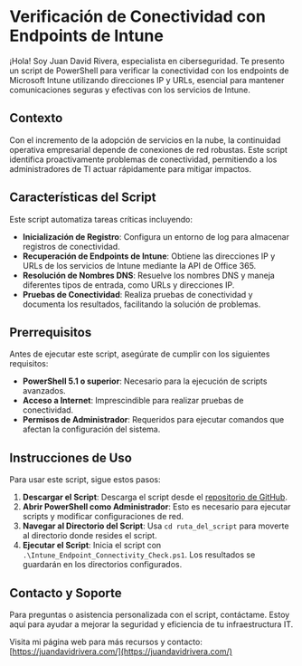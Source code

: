# Verificación de Conectividad con Endpoints de Intune

¡Hola! Soy Juan David Rivera, especialista en ciberseguridad. Te presento un script de PowerShell para verificar la conectividad con los endpoints de Microsoft Intune utilizando direcciones IP y URLs, esencial para mantener comunicaciones seguras y efectivas con los servicios de Intune.

## Contexto

Con el incremento de la adopción de servicios en la nube, la continuidad operativa empresarial depende de conexiones de red robustas. Este script identifica proactivamente problemas de conectividad, permitiendo a los administradores de TI actuar rápidamente para mitigar impactos.

## Características del Script

Este script automatiza tareas críticas incluyendo:

- **Inicialización de Registro**: Configura un entorno de log para almacenar registros de conectividad.
- **Recuperación de Endpoints de Intune**: Obtiene las direcciones IP y URLs de los servicios de Intune mediante la API de Office 365.
- **Resolución de Nombres DNS**: Resuelve los nombres DNS y maneja diferentes tipos de entrada, como URLs y direcciones IP.
- **Pruebas de Conectividad**: Realiza pruebas de conectividad y documenta los resultados, facilitando la solución de problemas.

## Prerrequisitos

Antes de ejecutar este script, asegúrate de cumplir con los siguientes requisitos:

- **PowerShell 5.1 o superior**: Necesario para la ejecución de scripts avanzados.
- **Acceso a Internet**: Imprescindible para realizar pruebas de conectividad.
- **Permisos de Administrador**: Requeridos para ejecutar comandos que afectan la configuración del sistema.

## Instrucciones de Uso

Para usar este script, sigue estos pasos:

1. **Descargar el Script**: Descarga el script desde el [repositorio de GitHub](https://github.com/judariva/Intune_Endpoint_Connectivity_Check/releases/latest).
2. **Abrir PowerShell como Administrador**: Esto es necesario para ejecutar scripts y modificar configuraciones de red.
3. **Navegar al Directorio del Script**: Usa `cd ruta_del_script` para moverte al directorio donde resides el script.
4. **Ejecutar el Script**: Inicia el script con `.\Intune_Endpoint_Connectivity_Check.ps1`. Los resultados se guardarán en los directorios configurados.

## Contacto y Soporte

Para preguntas o asistencia personalizada con el script, contáctame. Estoy aquí para ayudar a mejorar la seguridad y eficiencia de tu infraestructura IT.

Visita mi página web para más recursos y contacto: [https://juandavidrivera.com/](https://juandavidrivera.com/)
